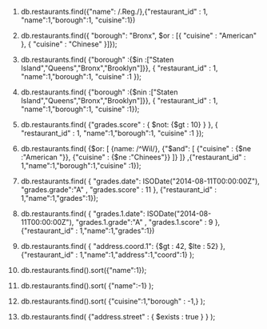 1.  db.restaurants.find({"name": /.Reg./},{"restaurant_id" : 1, "name":1,"borough":1, "cuisine":1})

2.  db.restaurants.find({ "borough": "Bronx",
    $or : [{ "cuisine" : "American" }, { "cuisine" : "Chinese" }]});

3.  db.restaurants.find(
    {"borough" :{$in :["Staten Island","Queens","Bronx","Brooklyn"]}},
    {
    "restaurant_id" : 1,
    "name":1,"borough":1,
    "cuisine" :1 });

4.  db.restaurants.find(
    {"borough" :{$nin :["Staten Island","Queens","Bronx","Brooklyn"]}},
    {
    "restaurant_id" : 1,
    "name":1,"borough":1,
    "cuisine" :1});

5.  db.restaurants.find(
    {"grades.score" :
    { $not: 
    {$gt : 10}
    }
    },
    {
    "restaurant_id" : 1,
    "name":1,"borough":1,
    "cuisine" :1
    });

6.  db.restaurants.find(
    {$or: [
      {name: /^Wil/}, 
      {"$and": [
    {"cuisine" : {$ne :"American "}},
    {"cuisine" : {$ne :"Chinees"}}
    ]}
    ]}
    ,{"restaurant_id" : 1,"name":1,"borough":1,"cuisine" :1});

7.  db.restaurants.find(
    {
    "grades.date": ISODate("2014-08-11T00:00:00Z"),
    "grades.grade":"A" ,
    "grades.score" : 11
    },
    {"restaurant_id" : 1,"name":1,"grades":1});

8.  db.restaurants.find(
    { "grades.1.date": ISODate("2014-08-11T00:00:00Z"),
    "grades.1.grade":"A" ,
    "grades.1.score" : 9
    },
    {"restaurant_id" : 1,"name":1,"grades":1})

9.  db.restaurants.find(
    {
    "address.coord.1": {$gt : 42, $lte : 52}
    },
    {"restaurant_id" : 1,"name":1,"address":1,"coord":1}
    );

10. db.restaurants.find().sort({"name":1});

11. db.restaurants.find().sort(
    {"name":-1}
    );

12. db.restaurants.find().sort(
    {"cuisine":1,"borough" : -1,}
    );

13. db.restaurants.find(
    {"address.street" :
    { $exists : true }
    }
    );
